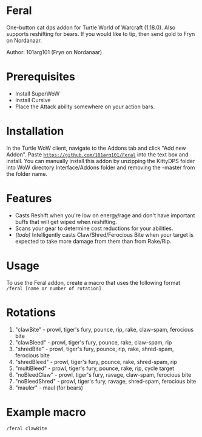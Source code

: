 # Feral
One-button cat dps addon for Turtle World of Warcraft (1.18.0). Also supports reshifting for bears. If you would like to tip, then send gold to Fryn on Nordanaar.

Author: 101arg101 (Fryn on Nordanaar)

# Prerequisites
- Install SuperWoW
- Install Cursive
- Place the Attack ability somewhere on your action bars.

# Installation
In the Turtle WoW client, navigate to the Addons tab and click "Add new Addon". Paste <code>https://github.com/101arg101/Feral</code> into the text box and install. You can manually install this addon by unzipping the KittyDPS folder into WoW directory Interface/Addons folder and removing the -master from the folder name.

# Features
- Casts Reshift when you're low on energy/rage and don't have important buffs that will get wiped when reshifting.
- Scans your gear to determine cost reductions for your abilities.
- *(todo)* Intelligently casts Claw/Shred/Ferocious Bite when your target is expected to take more damage from them than from Rake/Rip.

# Usage
To use the Feral addon, create a macro that uses the following format
<code>/feral [name or number of rotation]</code>

# Rotations
1. "clawBite" - prowl, tiger's fury, pounce, rip, rake, claw-spam, ferocious bite
2. "clawBleed" - prowl, tiger's fury, pounce, rake, claw-spam, rip
3. "shredBite" - prowl, tiger's fury, pounce, rip, rake, shred-spam, ferocious bite
4. "shredBleed" - prowl, tiger's fury, pounce, rake, shred-spam, rip
5. "multiBleed" - prowl, tiger's fury, pounce, rake, rip, cycle target
6. "noBleedClaw" - prowl, tiger's fury, ravage, claw-spam, ferocious bite
7. "noBleedShred" - prowl, tiger's fury, ravage, shred-spam, ferocious bite
8. "mauler" - maul (for bears)

# Example macro
<code>/feral clawBite</code>
